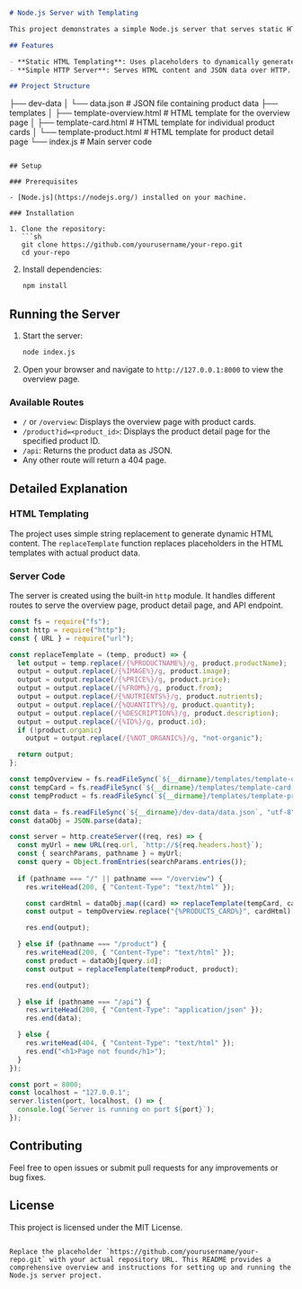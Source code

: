 ```markdown
# Node.js Server with Templating

This project demonstrates a simple Node.js server that serves static HTML templates and dynamically generates content based on product data.

## Features

- **Static HTML Templating**: Uses placeholders to dynamically generate HTML content.
- **Simple HTTP Server**: Serves HTML content and JSON data over HTTP.

## Project Structure

```
├── dev-data
│   └── data.json                # JSON file containing product data
├── templates
│   ├── template-overview.html   # HTML template for the overview page
│   ├── template-card.html       # HTML template for individual product cards
│   └── template-product.html    # HTML template for product detail page
└── index.js                     # Main server code
```

## Setup

### Prerequisites

- [Node.js](https://nodejs.org/) installed on your machine.

### Installation

1. Clone the repository:
   ```sh
   git clone https://github.com/yourusername/your-repo.git
   cd your-repo
   ```

2. Install dependencies:
   ```sh
   npm install
   ```

## Running the Server

1. Start the server:
   ```sh
   node index.js
   ```

2. Open your browser and navigate to `http://127.0.0.1:8000` to view the overview page.

### Available Routes

- `/` or `/overview`: Displays the overview page with product cards.
- `/product?id=<product_id>`: Displays the product detail page for the specified product ID.
- `/api`: Returns the product data as JSON.
- Any other route will return a 404 page.

## Detailed Explanation

### HTML Templating

The project uses simple string replacement to generate dynamic HTML content. The `replaceTemplate` function replaces placeholders in the HTML templates with actual product data.

### Server Code

The server is created using the built-in `http` module. It handles different routes to serve the overview page, product detail page, and API endpoint.

```javascript
const fs = require("fs");
const http = require("http");
const { URL } = require("url");

const replaceTemplate = (temp, product) => {
  let output = temp.replace(/{%PRODUCTNAME%}/g, product.productName);
  output = output.replace(/{%IMAGE%}/g, product.image);
  output = output.replace(/{%PRICE%}/g, product.price);
  output = output.replace(/{%FROM%}/g, product.from);
  output = output.replace(/{%NUTRIENTS%}/g, product.nutrients);
  output = output.replace(/{%QUANTITY%}/g, product.quantity);
  output = output.replace(/{%DESCRIPTION%}/g, product.description);
  output = output.replace(/{%ID%}/g, product.id);
  if (!product.organic)
    output = output.replace(/{%NOT_ORGANIC%}/g, "not-organic");

  return output;
};

const tempOverview = fs.readFileSync(`${__dirname}/templates/template-overview.html`, "utf-8");
const tempCard = fs.readFileSync(`${__dirname}/templates/template-card.html`, "utf-8");
const tempProduct = fs.readFileSync(`${__dirname}/templates/template-product.html`, "utf-8");

const data = fs.readFileSync(`${__dirname}/dev-data/data.json`, "utf-8");
const dataObj = JSON.parse(data);

const server = http.createServer((req, res) => {
  const myUrl = new URL(req.url, `http://${req.headers.host}`);
  const { searchParams, pathname } = myUrl;
  const query = Object.fromEntries(searchParams.entries());
  
  if (pathname === "/" || pathname === "/overview") {
    res.writeHead(200, { "Content-Type": "text/html" });

    const cardHtml = dataObj.map((card) => replaceTemplate(tempCard, card)).join("");
    const output = tempOverview.replace("{%PRODUCTS_CARD%}", cardHtml);

    res.end(output);

  } else if (pathname === "/product") {
    res.writeHead(200, { "Content-Type": "text/html" });
    const product = dataObj[query.id];
    const output = replaceTemplate(tempProduct, product);

    res.end(output);

  } else if (pathname === "/api") {
    res.writeHead(200, { "Content-Type": "application/json" });
    res.end(data);

  } else {
    res.writeHead(404, { "Content-Type": "text/html" });
    res.end("<h1>Page not found</h1>");
  }
});

const port = 8000;
const localhost = "127.0.0.1";
server.listen(port, localhost, () => {
  console.log(`Server is running on port ${port}`);
});
```

## Contributing

Feel free to open issues or submit pull requests for any improvements or bug fixes.

## License

This project is licensed under the MIT License.
```

Replace the placeholder `https://github.com/yourusername/your-repo.git` with your actual repository URL. This README provides a comprehensive overview and instructions for setting up and running the Node.js server project.
